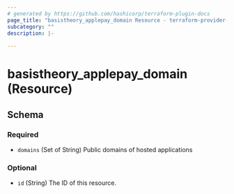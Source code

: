 ```yaml
---
# generated by https://github.com/hashicorp/terraform-plugin-docs
page_title: "basistheory_applepay_domain Resource - terraform-provider-basistheory"
subcategory: ""
description: |-
  
---
```


# basistheory_applepay_domain (Resource)





<!-- schema generated by tfplugindocs -->
## Schema

### Required

- `domains` (Set of String) Public domains of hosted applications

### Optional

- `id` (String) The ID of this resource.



